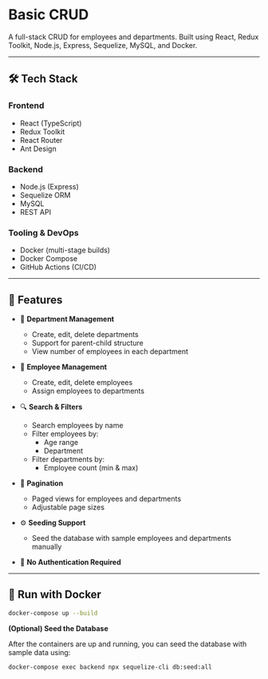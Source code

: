 # Basic CRUD

A full-stack CRUD for employees and departments. Built using React, Redux Toolkit, Node.js, Express, Sequelize, MySQL, and Docker.

---

## 🛠 Tech Stack

### Frontend
- React (TypeScript)
- Redux Toolkit
- React Router 
- Ant Design

### Backend
- Node.js (Express)
- Sequelize ORM
- MySQL
- REST API

### Tooling & DevOps
- Docker (multi-stage builds)
- Docker Compose
- GitHub Actions (CI/CD)

---

## 🚀 Features

- 📁 **Department Management**
  - Create, edit, delete departments
  - Support for parent-child structure
  - View number of employees in each department

- 👤 **Employee Management**
  - Create, edit, delete employees
  - Assign employees to departments

- 🔍 **Search & Filters**
  - Search employees by name
  - Filter employees by:
    - Age range
    - Department
  - Filter departments by:
    - Employee count (min & max)

- 📄 **Pagination**
  - Paged views for employees and departments
  - Adjustable page sizes

- ⚙️ **Seeding Support**
  - Seed the database with sample employees and departments manually

- 🔐 **No Authentication Required**

---

## 🐳 Run with Docker

```bash
docker-compose up --build
```
**(Optional) Seed the Database**

After the containers are up and running, you can seed the database with sample data using:
```bash
docker-compose exec backend npx sequelize-cli db:seed:all
```